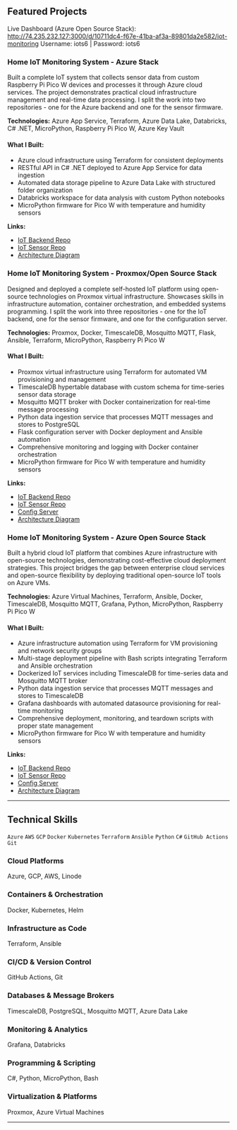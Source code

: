 ## Featured Projects
Live Dashboard (Azure Open Source Stack): http://74.235.232.127:3000/d/10711dc4-f67e-41ba-af3a-89801da2e582/iot-monitoring 
Username: iots6 | Password: iots6
### Home IoT Monitoring System - Azure Stack

Built a complete IoT system that collects sensor data from custom Raspberry Pi Pico W devices and processes it through Azure cloud services. The project demonstrates practical cloud infrastructure management and real-time data processing. I split the work into two repositories - one for the Azure backend and one for the sensor firmware.

**Technologies:** Azure App Service, Terraform, Azure Data Lake, Databricks, C# .NET, MicroPython, Raspberry Pi Pico W, Azure Key Vault

#### What I Built:
- Azure cloud infrastructure using Terraform for consistent deployments
- RESTful API in C# .NET deployed to Azure App Service for data ingestion
- Automated data storage pipeline to Azure Data Lake with structured folder organization
- Databricks workspace for data analysis with custom Python notebooks
- MicroPython firmware for Pico W with temperature and humidity sensors

**Links:**
- [IoT Backend Repo](https://github.com/nathandiez/iots6_net)
- [IoT Sensor Repo](https://github.com/nathandiez/picosensor_net)
- [Architecture Diagram](https://github.com/nathandiez/nathandiez/blob/main/architecture.md)


### Home IoT Monitoring System - Proxmox/Open Source Stack
Designed and deployed a complete self-hosted IoT platform using open-source technologies on Proxmox virtual infrastructure. Showcases skills in infrastructure automation, container orchestration, and embedded systems programming. I split the work into three repositories - one for the IoT backend, one for the sensor firmware, and one for the configuration server.

**Technologies:** Proxmox, Docker, TimescaleDB, Mosquitto MQTT, Flask, Ansible, Terraform, MicroPython, Raspberry Pi Pico W

#### What I Built:
- Proxmox virtual infrastructure using Terraform for automated VM provisioning and management
- TimescaleDB hypertable database with custom schema for time-series sensor data storage
- Mosquitto MQTT broker with Docker containerization for real-time message processing
- Python data ingestion service that processes MQTT messages and stores to PostgreSQL
- Flask configuration server with Docker deployment and Ansible automation
- Comprehensive monitoring and logging with Docker container orchestration
- MicroPython firmware for Pico W with temperature and humidity sensors

**Links:**
- [IoT Backend Repo](https://github.com/nathandiez/iots6)
- [IoT Sensor Repo](https://github.com/nathandiez/picosensor_net) 
- [Config Server](https://github.com/nathandiez/prox_serveconfig)
- [Architecture Diagram](https://github.com/nathandiez/nathandiez/blob/main/architecture2.md)


### Home IoT Monitoring System - Azure Open Source Stack
Built a hybrid cloud IoT platform that combines Azure infrastructure with open-source technologies, demonstrating cost-effective cloud deployment strategies. This project bridges the gap between enterprise cloud services and open-source flexibility by deploying traditional open-source IoT tools on Azure VMs.

**Technologies:** Azure Virtual Machines, Terraform, Ansible, Docker, TimescaleDB, Mosquitto MQTT, Grafana, Python, MicroPython, Raspberry Pi Pico W

#### What I Built:
- Azure infrastructure automation using Terraform for VM provisioning and network security groups
- Multi-stage deployment pipeline with Bash scripts integrating Terraform and Ansible orchestration
- Dockerized IoT services including TimescaleDB for time-series data and Mosquitto MQTT broker
- Python data ingestion service that processes MQTT messages and stores to TimescaleDB
- Grafana dashboards with automated datasource provisioning for real-time monitoring
- Comprehensive deployment, monitoring, and teardown scripts with proper state management
- MicroPython firmware for Pico W with temperature and humidity sensors

**Links:**
- [IoT Backend Repo](https://github.com/nathandiez/iots6_a_oss)
- [IoT Sensor Repo](https://github.com/nathandiez/picosensor_net) 
- [Config Server](https://github.com/nathandiez/prox_serveconfig)
- [Architecture Diagram](https://github.com/nathandiez/nathandiez/blob/main/architecture3.md)
---

## Technical Skills
`Azure` `AWS` `GCP` `Docker` `Kubernetes` `Terraform` `Ansible` `Python` `C#` `GitHub Actions` `Git`

### Cloud Platforms
Azure, GCP, AWS, Linode

### Containers & Orchestration
Docker, Kubernetes, Helm

### Infrastructure as Code
Terraform, Ansible

### CI/CD & Version Control
GitHub Actions, Git

### Databases & Message Brokers
TimescaleDB, PostgreSQL, Mosquitto MQTT, Azure Data Lake

### Monitoring & Analytics
Grafana, Databricks

### Programming & Scripting
C#, Python, MicroPython, Bash

### Virtualization & Platforms
Proxmox, Azure Virtual Machines

---
